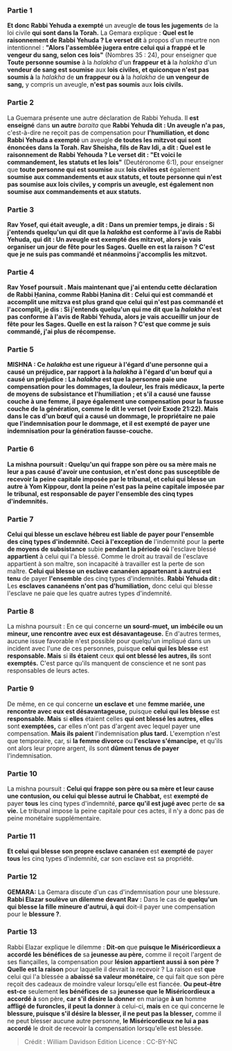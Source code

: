 
### Partie 1
<b>Et donc Rabbi Yehuda a exempté</b> un aveugle <b>de tous les jugements</b> de la loi civile <b>qui sont dans la Torah.</b> La Gemara explique : <b>Quel est le raisonnement de Rabbi Yehuda ? Le verset dit</b> à propos d'un meurtre non intentionnel : <b>"Alors l'assemblée jugera entre celui qui a frappé et le vengeur du sang, selon ces lois"</b> (Nombres 35 : 24), pour enseigner que <b>Toute personne soumise</b> à la <i>halakha</i> d'un <b>frappeur et à</b> la <i>halakha</i> d'un <b>vendeur de sang est soumise</b> aux <b>lois civiles, et quiconque n'est pas soumis à</b> la <i>halakha</i> de <b>un frappeur ou à</b> la <i>halakha</i> de <b>un vengeur de sang,</b> y compris un aveugle, <b>n'est pas soumis</b> aux <b>lois civils. </b>

### Partie 2
La Guemara présente une autre déclaration de Rabbi Yehuda. Il <b>est enseigné</b> dans <b>un autre</b> <i>baraita</i> que <b>Rabbi Yehuda dit : Un aveugle n'a pas,</b> c'est-à-dire ne reçoit pas de compensation pour <b>l'humiliation, et donc Rabbi Yehuda a exempté</b> un aveugle <b>de toutes les mitzvot qui sont énoncées dans la Torah. Rav Sheisha, fils de Rav Idi, a dit : Quel est le raisonnement de Rabbi Yehouda ? Le verset dit : "Et voici le commandement, les statuts et les lois"</b> (Deutéronome 6:1), pour enseigner que <b>toute personne qui est soumise</b> aux <b>lois civiles est</b> également <b>soumise aux <b>commandements et aux statuts, et toute personne qui n'est pas soumise</b> aux <b>lois civiles,</b> y compris un aveugle, <b>est</b> également <b>non soumise</b> aux <b>commandements et aux statuts.</b>

### Partie 3
<b>Rav Yosef,</b> qui était aveugle, <b>a dit : Dans un premier temps, je dirais :</b> Si j'entends <b>quelqu'un qui dit que</b> la <b><i>halakha</i></b> est <b>conforme</b> à l'avis de <b>Rabbi Yehuda, qui dit : Un aveugle</b> est <b>exempté des mitzvot,</b> alors <b>je vais organiser un jour de fête pour les Sages. Quelle en est la raison ? </b> C'est <b>que je ne suis pas commandé et</b> néanmoins <b>j'accomplis les mitzvot.</b>

### Partie 4
Rav Yosef poursuit . <b>Mais maintenant que j'ai entendu cette</b> déclaration <b>de Rabbi Ḥanina, comme Rabbi Ḥanina dit :</b> Celui qui est <b>commandé et accomplit</b> une mitzva <b>est plus grand que</b> celui qui <b>n'est pas commandé et l'accomplit</b>, je dis : Si j'entends <b>quelqu'un qui me dit</b> que la <b><i>halakha</i></b> n'est <b>pas conforme</b> à l'avis de <b>Rabbi Yehuda,</b> alors <b>je vais accueillir un jour de fête pour les Sages. Quelle en est la raison ? </b> C'est <b>que comme je suis commandé, j'ai plus de récompense.</b>

### Partie 5
<strong>MISHNA :</strong> <b>Ce</b> <i>halakha</i> <b>est une rigueur à l'égard d'une personne</b> qui a causé un préjudice, <b>par rapport</b> à la <i>halakha</i> <b>à l'égard d'un bœuf</b> qui a causé un préjudice : La <i>halakha</i> est <b>que la personne paie</b> une compensation pour <b>les dommages, la douleur, les frais médicaux, la perte de moyens de subsistance et l'humiliation ; et</b> s'il a causé une fausse couche à une femme, il <b>paye également une compensation pour</b> la fausse couche de la <b>génération,</b> comme le dit le verset (voir Exode 21:22). <b>Mais</b> dans le cas d'un <b>bœuf</b> qui a causé un dommage, le propriétaire <b>ne paie que</b> l'indemnisation pour le <b>dommage, et</b> il est <b>exempté de</b> payer une <b>indemnisation pour</b> la <b>génération fausse-couche.</b>

### Partie 6
La mishna poursuit : <b>Quelqu'un qui frappe son père ou sa mère mais ne leur a pas causé</b> d'avoir <b>une contusion,</b> et n'est donc pas susceptible de recevoir la peine capitale imposée par le tribunal, <b>et celui qui blesse un autre à Yom Kippour,</b> dont la peine n'est pas la peine capitale imposée par le tribunal, est <b>responsable</b> de payer <b>l'ensemble des</b> cinq types d'indemnités.

### Partie 7
<b>Celui qui blesse un esclave hébreu</b> est <b>liable</b> de payer <b>pour l'ensemble</b> des cinq types d'indemnité. Ceci à l'exception de</b> l'indemnité pour la <b>perte de moyens de subsistance</b> subie <b>pendant la période où</b> l'esclave blessé <b>appartient</b> à celui qui l'a blessé. Comme le droit au travail de l'esclave appartient à son maître, son incapacité à travailler est la perte de son maître. <b>Celui qui blesse un esclave cananéen appartenant à autrui est tenu</b> de payer <b>l'ensemble</b> des cinq types d'indemnités. <b>Rabbi Yehuda dit :</b> Les <b>esclaves cananéens n'ont pas d'humiliation,</b> donc celui qui blesse l'esclave ne paie que les quatre autres types d'indemnité.

### Partie 8
La mishna poursuit : En ce qui concerne <b>un sourd-muet, un imbécile ou un mineur, une rencontre avec eux est désavantageuse.</b> En d'autres termes, aucune issue favorable n'est possible pour quelqu'un impliqué dans un incident avec l'une de ces personnes, puisque <b>celui qui les blesse</b> est <b>responsable. Mais</b> si <b>ils étaient</b> ceux <b>qui ont blessé les autres, ils</b> sont <b>exemptés.</b> C'est parce qu'ils manquent de conscience et ne sont pas responsables de leurs actes.

### Partie 9
De même, en ce qui concerne <b>un esclave et</b> une <b>femme mariée, une rencontre avec eux est désavantageuse,</b> puisque <b>celui qui les blesse</b> est <b>responsable. Mais</b> si <b>elles</b> étaient celles <b>qui ont blessé les autres, elles</b> sont <b>exemptées,</b> car elles n'ont pas d'argent avec lequel payer une compensation. <b>Mais ils paient</b> l'indemnisation <b>plus tard.</b> L'exemption n'est que temporaire, car, si <b>la femme divorce</b> ou <b>l'esclave s'émancipe,</b> et qu'ils ont alors leur propre argent, ils sont <b>dûment tenus de payer</b> l'indemnisation.

### Partie 10
La mishna poursuit : <b>Celui qui frappe son père ou sa mère et leur cause</b> <b>une contusion, ou celui qui blesse autrui le Chabbat,</b> est <b>exempté de</b> payer <b>tous</b> les cinq types d'indemnité, <b>parce qu'il est jugé avec</b> perte de <b>sa vie.</b> Le tribunal impose la peine capitale pour ces actes, il n'y a donc pas de peine monétaire supplémentaire.

### Partie 11
<b>Et celui qui blesse son propre esclave cananéen</b> est <b>exempté de</b> payer <b>tous</b> les cinq types d'indemnité, car son esclave est sa propriété.

### Partie 12
<strong>GEMARA:</strong> La Gemara discute d'un cas d'indemnisation pour une blessure. <b>Rabbi Elazar soulève un dilemme devant Rav :</b> Dans le cas de <b>quelqu'un qui blesse la fille mineure d'autrui, à qui</b> doit-il payer une compensation pour le <b>blessure ?</b>.

### Partie 13
Rabbi Elazar explique le dilemme : <b>Dit-on</b> que <b>puisque le Miséricordieux a accordé les bénéfices de</b> sa <b>jeunesse au père,</b> comme il reçoit l'argent de ses fiançailles, la compensation pour <b>lésion appartient aussi à son père ? Quelle est la raison</b> pour laquelle il devrait la recevoir ? La raison est <b>que</b> celui qui l'a blessée a <b>abaissé sa valeur monétaire</b>, ce qui fait que son père reçoit des cadeaux de moindre valeur lorsqu'elle est fiancée. <b>Ou peut-être est-ce</b> seulement <b>les bénéfices de</b> sa <b>jeunesse que le Miséricordieux a accordé à</b> son père, <b>car s'il désire la donner</b> en mariage <b>à un</b> homme <b>affligé de furoncles, il peut la donner</b> à celui-ci, <b>mais</b> en ce qui concerne le <b>blessure, puisque s'il désire la blesser, il ne peut pas la blesser,</b> comme il ne peut blesser aucune autre personne, <b>le Miséricordieux ne lui a pas accordé</b> le droit de recevoir la compensation lorsqu'elle est blessée.

>Crédit : William Davidson Edition
>Licence : CC-BY-NC